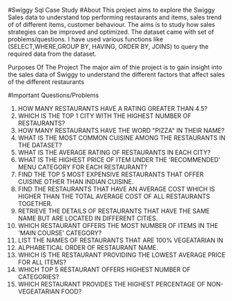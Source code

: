 #Swiggy Sql Case Study
#About
This project aims to explore the Swiggy Sales data to understand top performing restaurants and items, sales trend of of different items, customer behaviour. The aims is to study how sales strategies can be improved and optimized.
The dataset came with set of problems/questions. I have used various functions like (SELECT,WHERE,GROUP BY, HAVING, ORDER BY, JOINS) to query the required data from the dataset.

Purposes Of The Project
The major aim of thie project is to gain insight into the sales data of Swiggy to understand the different factors that affect sales of the different restaurants


#Important Questions/Problems
1. HOW MANY RESTAURANTS HAVE A RATING GREATER THAN 4.5?
2. WHICH IS THE TOP 1 CITY WITH THE HIGHEST NUMBER OF RESTAURANTS?
3. HOW MANY RESTAURANTS HAVE THE WORD "PIZZA" IN THEIR NAME?
4. WHAT IS THE MOST COMMON CUISINE AMONG THE RESTAURANTS IN THE DATASET?
5. WHAT IS THE AVERAGE RATING OF RESTAURANTS IN EACH CITY?
6. WHAT IS THE HIGHEST PRICE OF ITEM UNDER THE 'RECOMMENDED' MENU CATEGORY FOR EACH RESTAURANT?
7. FIND THE TOP 5 MOST EXPENSIVE RESTAURANTS THAT OFFER CUISINE OTHER THAN INDIAN CUISINE. 
8. FIND THE RESTAURANTS THAT HAVE AN AVERAGE COST WHICH IS HIGHER THAN THE TOTAL AVERAGE COST OF ALL RESTAURANTS TOGETHER. 
9. RETRIEVE THE DETAILS OF RESTAURANTS THAT HAVE THE SAME NAME BUT ARE LOCATED IN DIFFERENT CITIES. 
10. WHICH RESTAURANT OFFERS THE MOST NUMBER OF ITEMS IN THE 'MAIN COURSE' CATEGORY?
11. LIST THE NAMES OF RESTAURANTS THAT ARE 100% VEGEATARIAN IN
12. ALPHABETICAL ORDER OF RESTAURANT NAME.
13. WHICH IS THE RESTAURANT PROVIDING THE LOWEST AVERAGE PRICE FOR ALL ITEMS?
14. WHICH TOP 5 RESTAURANT OFFERS HIGHEST NUMBER OF CATEGORIES?
15. WHICH RESTAURANT PROVIDES THE HIGHEST PERCENTAGE OF NON-VEGEATARIAN FOOD?


